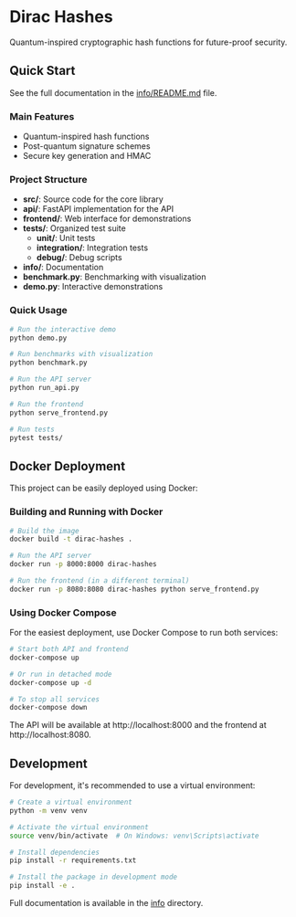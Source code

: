 # Dirac Hashes

Quantum-inspired cryptographic hash functions for future-proof security.

## Quick Start

See the full documentation in the [info/README.md](info/README.md) file.

### Main Features

- Quantum-inspired hash functions
- Post-quantum signature schemes
- Secure key generation and HMAC

### Project Structure

- **src/**: Source code for the core library
- **api/**: FastAPI implementation for the API
- **frontend/**: Web interface for demonstrations
- **tests/**: Organized test suite
  - **unit/**: Unit tests
  - **integration/**: Integration tests
  - **debug/**: Debug scripts
- **info/**: Documentation
- **benchmark.py**: Benchmarking with visualization
- **demo.py**: Interactive demonstrations

### Quick Usage

```bash
# Run the interactive demo
python demo.py

# Run benchmarks with visualization
python benchmark.py

# Run the API server
python run_api.py

# Run the frontend
python serve_frontend.py

# Run tests
pytest tests/
```

## Docker Deployment

This project can be easily deployed using Docker:

### Building and Running with Docker

```bash
# Build the image
docker build -t dirac-hashes .

# Run the API server
docker run -p 8000:8000 dirac-hashes

# Run the frontend (in a different terminal)
docker run -p 8080:8080 dirac-hashes python serve_frontend.py
```

### Using Docker Compose

For the easiest deployment, use Docker Compose to run both services:

```bash
# Start both API and frontend
docker-compose up

# Or run in detached mode
docker-compose up -d

# To stop all services
docker-compose down
```

The API will be available at http://localhost:8000 and the frontend at http://localhost:8080.

## Development

For development, it's recommended to use a virtual environment:

```bash
# Create a virtual environment
python -m venv venv

# Activate the virtual environment
source venv/bin/activate  # On Windows: venv\Scripts\activate

# Install dependencies
pip install -r requirements.txt

# Install the package in development mode
pip install -e .
```

Full documentation is available in the [info](./info/) directory. 